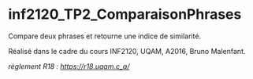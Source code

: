 # inf2120_TP2_ComparaisonPhrases

Compare deux phrases et retourne une indice de similarité. 

Réalisé dans le cadre du cours INF2120, UQAM, A2016, Bruno Malenfant. 

_règlement R18 : https://r18.uqam.c_a/_
